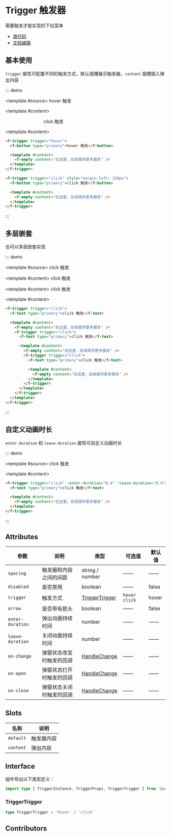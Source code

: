 # Trigger 触发器

需要触发才能实现的下拉菜单

- [源代码](https://github.com/FightingDesign/fighting-design/tree/master/packages/fighting-design/trigger)
- [文档编辑](https://github.com/FightingDesign/fighting-design/blob/master/docs/docs/components/trigger.md)

## 基本使用

`trigger` 属性可配置不同的触发方式，默认插槽展示触发器，`content` 插槽插入弹出内容

::: demo

<template #source>
<f-trigger trigger="hover">
<f-button type="primary">hover 触发</f-button>

<template #content>
<f-empty content="在这里，后续提供更多服务" />
</template>
</f-trigger>

<f-trigger trigger="click" style="margin-left: 120px">
<f-button type="primary">click 触发</f-button>

<template #content>
<f-empty content="在这里，后续提供更多服务" />
</template>
</f-trigger>
</template>

```html
<f-trigger trigger="hover">
  <f-button type="primary">hover 触发</f-button>

  <template #content>
    <f-empty content="在这里，后续提供更多服务" />
  </template>
</f-trigger>

<f-trigger trigger="click" style="margin-left: 120px">
  <f-button type="primary">click 触发</f-button>

  <template #content>
    <f-empty content="在这里，后续提供更多服务" />
  </template>
</f-trigger>
```

:::

## 多层嵌套

也可以多层嵌套实现

::: demo

<template #source>
<f-trigger trigger="click">
<f-text type="primary">click 触发</f-text>

<template #content>
<f-empty content="在这里，后续提供更多服务" />
<f-trigger trigger="click">
<f-text type="primary">click 触发</f-text>

<template #content>
<f-empty content="在这里，后续提供更多服务" />
<f-trigger trigger="click">
<f-text type="primary">click 触发</f-text>

<template #content>
<f-empty content="在这里，后续提供更多服务" />
</template>
</f-trigger>
</template>
</f-trigger>
</template>
</f-trigger>
</template>

```html
<f-trigger trigger="click">
  <f-text type="primary">click 触发</f-text>

  <template #content>
    <f-empty content="在这里，后续提供更多服务" />
    <f-trigger trigger="click">
      <f-text type="primary">click 触发</f-text>

      <template #content>
        <f-empty content="在这里，后续提供更多服务" />
        <f-trigger trigger="click">
          <f-text type="primary">click 触发</f-text>

          <template #content>
            <f-empty content="在这里，后续提供更多服务" />
          </template>
        </f-trigger>
      </template>
    </f-trigger>
  </template>
</f-trigger>
```

:::

## 自定义动画时长

`enter-duration` 和 `leave-duration` 属性可自定义动画时长

::: demo

<template #source>
<f-trigger trigger="click" :enter-duration="0.4" :leave-duration="0.4">
<f-text type="primary">click 触发</f-text>

<template #content>
<f-empty content="在这里，后续提供更多服务" />
</template>
</f-trigger>
</template>

```html
<f-trigger trigger="click" :enter-duration="0.4" :leave-duration="0.4">
  <f-text type="primary">click 触发</f-text>

  <template #content>
    <f-empty content="在这里，后续提供更多服务" />
  </template>
</f-trigger>
```

:::

## Attributes

| 参数             | 说明                     | 类型                                                               | 可选值          | 默认值 |
| ---------------- | ------------------------ | ------------------------------------------------------------------ | --------------- | ------ |
| `spacing`        | 触发器和内容之间的间距   | string / number                                                    | ——              | ——     |
| `disabled`       | 是否禁用                 | boolean                                                            | ——              | false  |
| `trigger`        | 触发方式                 | <a href="#triggertrigger">TriggerTrigger</a>                       | `hover` `click` | hover  |
| `arrow`          | 是否带有箭头             | boolean                                                            | ——              | false  |
| `enter-duration` | 弹出动画持续时间         | number                                                             | ——              | ——     |
| `leave-duration` | 关闭动画持续时间         | number                                                             | ——              | ——     |
| `on-change`      | 弹窗状态改变时触发的回调 | <a href="/components/interface.html#handlechange">HandleChange</a> | ——              | ——     |
| `on-open`        | 弹窗状态打开时触发的回调 | <a href="/components/interface.html#handlechange">HandleChange</a> | ——              | ——     |
| `on-close`       | 弹窗状态关闭时触发的回调 | <a href="/components/interface.html#handlechange">HandleChange</a> | ——              | ——     |

## Slots

| 名称      | 说明       |
| --------- | ---------- |
| `default` | 触发器内容 |
| `content` | 弹出内容   |

## Interface

组件导出以下类型定义：

```ts
import type { TriggerInstance, TriggerProps, TriggerTrigger } from '@wu-web/fighting-design'
```

### TriggerTrigger

```ts
type TriggerTrigger = 'hover' | 'click'
```

## Contributors

<a href="https://github.com/Tyh2001" target="_blank">
  <f-avatar round src="https://avatars.githubusercontent.com/u/73180970?v=4" />
</a>
